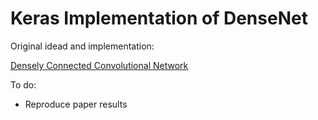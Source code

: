 # Keras Implementation of DenseNet

Original idead and implementation:

[Densely Connected Convolutional Network](http://arxiv.org/abs/1608.06993)

To do:
- Reproduce paper results
